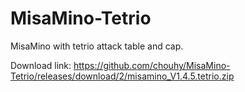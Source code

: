 # MisaMino-Tetrio
MisaMino with tetrio attack table and cap.

Download link: https://github.com/chouhy/MisaMino-Tetrio/releases/download/2/misamino_V1.4.5.tetrio.zip

